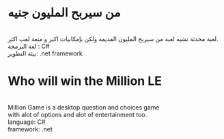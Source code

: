 <h1> من سيربح المليون جنيه</h1>
<br>
<pr text-Align="right">لعبة محدثة تشبه لعبة من سيربح المليون القديمة ولكن بإمكانيات اكبر و متعة لعب اكثر.</pr>
<br>
لغة البرمجة : C#
<br>
بيئة التطوير: .net framework
<br>
<h1>Who will win the Million LE</h1>
<br>
Million Game is a desktop question and choices game 
<br>
with alot of options and alot of entertainment too.
<br>
language: C#
<br>
framework: .net
